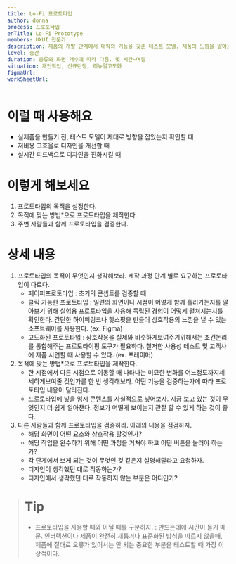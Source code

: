```yaml
---
title: Lo-Fi 프로토타입
author: donna
process: 프로토타입
enTitle: Lo-Fi Prototype
members: UXUI 전문가
description: 제품의 개발 단계에서 대략의 기능을 갖춘 테스트 모델. 제품의 느낌을 알아보고 제대로 작동 하는지 확인하는데 사용.
level: 중간
duration: 종류와 화면 개수에 따라 다름. 몇 시간~며칠
situation: 개인작업, 신규런칭, 리뉴얼고도화
figmaUrl:
workSheetUrl:
---
```


<!-- 프로세스별 보기: 공감, 설계, 프로토타입, 테스트 -->
<!--UXUI 전문가, 팀 구성원, 사용자, 이해관계자, 누구나 -->
<!--level: 쉬움, 중간, 어려움-->
<!--개인작업, 신규런칭, 리뉴얼고도화-->

# 이럴 때 사용해요

- 실제품을 만들기 전, 테스트 모델이 제대로 방향을 잡았는지 확인할 때 
- 저비용 고효율로 디자인을 개선할 때 
- 실시간 피드백으로 디자인을 진화시킬 때

# 이렇게 해보세요

1. 프로토타입의 목적을 설정한다. 
2. 목적에 맞는 방법*으로 프로토타입을 제작한다. 
3. 주변 사람들과 함께 프로토타입을 검증한다.

# 상세 내용
1. 프로토타입의 목적이 무엇인지 생각해보라. 제작 과정 단계 별로 요구하는 프로토타입이 다르다.
    - 페이퍼프로토타입 : 초기의 콘셉트를 검증할 때
    - 클릭 가능한 프로토타입 : 일련의 화면이나 시점이 어떻게 함께 흘러가는지를 알아보기 위해 실험용 프로토타입을 사용해 독립된 경험이 어떻게 펼쳐지는지를 확인한다. 간단한 하이퍼링크나 핫스팟을 만들어 상호작용의 느낌을 낼 수 있는 소프트웨어를 사용한다. (ex. Figma)
    - 고도화된 프로토타입 : 상호작용을 실제와 비슷하게보여주기위해서는 조건논리를 통합해주는 프로토타이핑 도구가 필요하다. 철저한 사용성 테스트 및 고객사에 제품 시연할 때 사용할 수 있다. (ex. 프레이머)
2. 목적에 맞는 방법*으로 프로토타입을 제작한다.
    - 한 시점에서 다른 시점으로 이동할 때 나타나는 미묘한 변화를 어느정도까지세세하게보여줄 것인가를 한 번 생각해보라. 어떤 기능을 검증하는가에 따라 프로토타입 내용이 달라진다.
    - 프로토타입에 넣을 임시 콘텐츠를 사실적으로 넣어보자. 지금 보고 있는 것이 무엇인지 더 쉽게 알아챈다. 정보가 어떻게 보이는지 관찰 할 수 있게 하는 것이 좋다.
3. 다른 사람들과 함께 프로토타입을 검증하라. 아래의 내용을 점검하자.
    - 해당 화면이 어떤 요소와 상호작용 할것인가?
    - 해당 작업을 완수하기 위해 어떤 과정을 거쳐야 하고 어떤 버튼을 눌러야 하는가?
    - 각 단계에서 보게 되는 것이 무엇인 것 같은지 설명해달라고 요청하자.
    - 디자인이 생각했던 대로 작동하는가?
    - 디자인에서 생각했던 대로 작동하지 않는 부분은 어디인가?

> # Tip
> - 프로토타입을 사용할 때와 아닐 때를 구분하자. : 만드는데에 시간이 들기 때문. 인터랙션이나 제품이 완전히 새롭거나 표준화된 방식을 따르지 않을때, 제품에 절대로 오류가 있어서는 안 되는 중요한 부분을 테스트할 때 가장 이상적이다.
